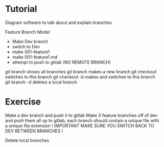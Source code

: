 # Tutorial

Diagram software to talk about and explain branches

Feature Branch Model

- Make Dev branch
- switch to Dev
- make 001-feature1
- make 001-feature1.md 
- attempt to push to gitlab (NO REMOTE BRANCH)

git branch  shows all branches
git branch <new name> makes a new branch
git checkout <name> switches to this branch
git checkout -b <new name> makes and switches to this branch
git branch -d <name> deletes a local branch

# Exercise
Make a dev branch and push it to gitlab
Make 3 feature branches off of dev and push them all up to gitlab, each branch should contain a unique file with a unique file extension
! IMPORTANT MAKE SURE YOU SWITCH BACK TO DEV BETWEEN BRANCHES !

Delete local branches 